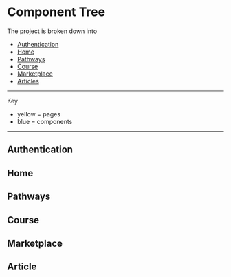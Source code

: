# Component Tree

The project is broken down into

- [Authentication](#authentication)
- [Home](#home)
- [Pathways](#pathways)
- [Course](#course)
- [Marketplace](#marketplace)
- [Articles](#article)

---

Key

- yellow = pages
- blue = components

---

<h2 id="authentication">Authentication</h2>

<h2 id="home">Home</h2>

<h2 id="pathways">Pathways</h2>

<h2 id="course">Course</h2>

<h2 id="marketplace">Marketplace</h2>

<h2 id="article">Article</h2>
